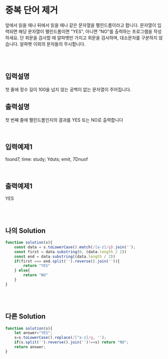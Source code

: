 # 중복 단어 제거
앞에서 읽을 때나 뒤에서 읽을 때나 같은 문자열을 팰린드롬이라고 합니다.
문자열이 입력되면 해당 문자열이 팰린드롬이면 "YES", 아니면 “NO"를 출력하는 프로그램을 
작성하세요.
단 회문을 검사할 때 알파벳만 가지고 회문을 검사하며, 대소문자를 구분하지 않습니다.
알파벳 이외의 문자들의 무시합니다.

<br/>
<br/>

## 입력설명
첫 줄에 정수 길이 100을 넘지 않는 공백이 없는 문자열이 주어집니다.

## 출력설명
첫 번째 줄에 팰린드롬인지의 결과를 YES 또는 NO로 출력합니다




<br/>

## 입력예제1
found7, time: study; Yduts; emit, 7Dnuof


<br/>

## 출력예제1
YES

<br/>
<br/>

## 나의 Solution
```javascript
function solution(s){
    const data = s.toLowerCase().match(/[a-z]/g).join('');
    const first = data.substring(0, (data.length / 2))
    const end = data.substring((data.length / 2))
    if(first === end.split('').reverse().join('')){
        return "YES"
    } else{
        return "NO"
    }
}
```

<br/>
<br/>

## 다른 Solution
```javascript
function solution(s){
    let answer="YES";
    s=s.toLowerCase().replace(/[^a-z]/g, '');
    if(s.split('').reverse().join('')!==s) return "NO";
    return answer;
}
```
